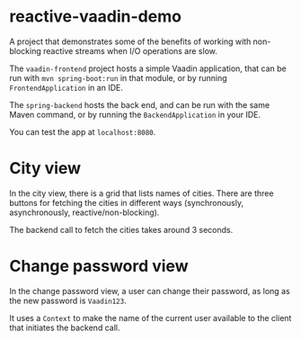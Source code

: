 # reactive-vaadin-demo

A project that demonstrates some of the benefits of working with non-blocking reactive streams when I/O operations are slow.

The `vaadin-frontend` project hosts a simple Vaadin application, that can be run with `mvn spring-boot:run` in that module, or by running `FrontendApplication` in an IDE.

The `spring-backend` hosts the back end, and can be run with the same Maven command, or by running the `BackendApplication` in your IDE.

You can test the app at `localhost:8080`.

# City view

In the city view, there is a grid that lists names of cities. There are three buttons for fetching the cities in different ways (synchronously, asynchronously, reactive/non-blocking).

The backend call to fetch the cities takes around 3 seconds.

# Change password view

In the change password view, a user can change their password, as long as the new password is `Vaadin123`.

It uses a `Context` to make the name of the current user available to the client that initiates the backend call.
